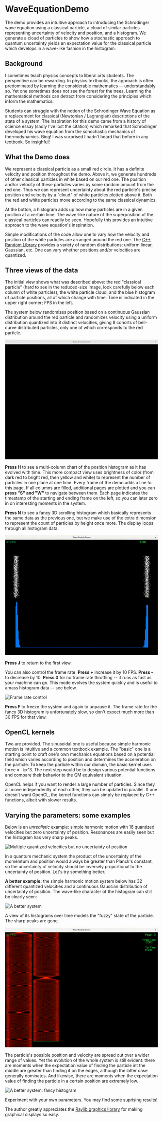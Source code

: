 # WaveEquationDemo
The demo provides an intuitive approach to introducing the Schrodinger wave equation using a classical particle, a cloud of similar particles representing uncertainty of velocity and position, and a histogram.  We generate a cloud of particles to show how a stochastic approach to quantum uncertainty yields an expectation value for the classical particle which develops in a wave-like fashion in the histogram.

## Background
I sometimes teach physics concepts to liberal arts students.  The perspective can be rewarding.  In physics textbooks, the approach is often predominated by learning the considerable mathematics -- understandably so.  Yet one sometimes does not see the forest for the trees.  Learning the mathematical methods can detract from considering the principles which inform the mathematics.

Students can struggle with the notion of the Schrodinger Wave Equation as a replacement for classical (Newtonian / Lagrangian) descriptions of the state of a system.  The inspiration for this demo came from a history of science essay (sadly I've lost the citation) which remarked that Schrodinger developed his wave equation from the schochastic mechanics of thermodynamics.  Bing!  I was surprised I hadn't heard that before in any textbook.  So insighful!

## What the Demo does
We represent a classical particle as a small red circle.  It has a definite velocity and position throughout the demo.  Above it, we generate hundreds of other classical particles in white based on our red one.  The position and/or velocity of these particles varies by some random amount from the red one.  Thus we can represent uncertainty about the red particle's precise position and velocity by a "cloud" of white particles plotted above it.  Both the red and white particles move according to the same classical dynamics.

At the botton, a histogram adds up how many particles are in a given position at a certain time.  The wave-like nature of the superposition of the classical particles can readily be seen.  Hopefully this provides an intuitive approach to the wave equation's inspiration.

Simple modifications of the code allow one to vary how the velocity and position of the white particles are arranged around the red one.  The [C++ Random Library](https://www.cplusplus.com/reference/random/) provides a variety of random distributions: uniform linear, Gaussian, etc.  One can vary whether positions and/or velocities are quantized.

## Three views of the data
The initial view shows what was described above: the red "classical particle" (hard to see in the reduced-size image, look carefully below each column of white particles), the white particle cloud, and the blue histogram of particle positions, all of which change with time.  Time is indicated in the upper right corner; FPS in the left.

The system below randomizes position based on a continuous Gaussian distribution around the red particle and randomizes velocity using a uniform distribution quantized into 8 distinct velocities, giving 8 cohorts of bell-curve distributed particles, only one of which corresponds to the red particle.

![Position-Time view with position histogram](/images/WP1.gif)

**Press H** to see a multi-column chart of the position histogram as it has evolved with time.  This more compact view uses brightness of color (from dark red to bright red, then yellow and white) to represent the number of particles in one place at one time.  Every frame of the demo adds a line to this page.  If all columns are filled, additional pages are plotted and you can **press "S" and "W"** to navigate between them.  Each page indicates the timestamp of the starting and ending frame on the left, so you can later zero in on interesting moments in the system.

**Press N** to see a fancy 3D scrolling histogram which basically represents the same data as the previous one, but we make use of the extra dimension to represent the count of particles by height once more.  The display loops through all histogram data.

![Histogram views for all times](/images/WP2.gif)

**Press J** to return to the first view.  

You can also control the frame rate.  **Press +** increase it by 10 FPS.  **Press -** to decrease by 10.  **Press 0** for no frame rate throttling -- it runs as fast as your machine can go.  This mode evolves the system quickly and is useful to amass histogram data -- see below.

![Frame rate control](/images/WP3.gif)

**Press F** to freeze the system and again to unpause it.  The frame rate for the fancy 3D histogram is unfortunately slow, so don't expect much more than 30 FPS for that view.

## OpenCL kernels
Two are provided.  The sinusoidal one is useful because simple harmonic motion is intuitive and a common textbook example.  The "basic" one is a starting point to craft one's own mechanics equations based on a potential field which varies according to position and determines the acceleration on the particle.  To keep the particle within our domain, the basic kernel uses force = -kx^3.  The next step would be to design various potential functions and compare their behavior to the QM equivalent situation.

OpenCL helps if you want to render a large number of particles.  Since they all move independently of each other, they can be updated in parallel.  If one doesn't want OpenCL, the kernel functions can simply be replaced by C++ functions, albeit with slower results.

## Varying the parameters: some examples
Below is an *unrealistic* example: simple harmonic motion with 16 quantized velocities but zero uncertainty of position.  Resonances are easily seen but the histogram has very sharp peaks.  

![Multiple quantized velocities but no uncertainty of position](/images/WP4.gif)

In a quantum mechanic system the product of the uncertainty of the momemtum and position would always be greater than Planck's constant, so the uncertainty of velocity should be inversely proportional to the uncertainty of position.  Let's try something better.

**A better example:** the simple harmonic motion system below has 32 different quantized velocities and a continuous Gaussian distribution of uncertainty of position.  The wave-like character of the histogram can still be clearly seen:

![A better system](/images/WP5.gif)

A view of its histograms over time models the "fuzzy" state of the particle. The sharp peaks are gone.  

![A better system: histograms](/images/WP6.gif)

The particle's possible position and velocity are spread out over a wider range of values.  Yet the evolution of the whole system is still evident: there are moments when the expectation value of finding the particle int the middle are greater than finding it on the edges, although the latter case generally dominates.  And likewise, there are moments when the expectation value of finding the particle in a certain position are extremely low.

![A better system: fancy histogram](/images/WP7.gif)

Experiment with your own parameters.  You may find some suprising results!

The author greatly appreciates the [Raylib graphics library](https://github.com/raysan5/raylib) for making graphical displays so easy.
